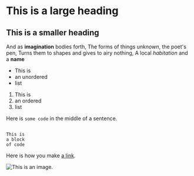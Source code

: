 # This is a large heading

## This is a smaller heading

And as **imagination** bodies forth,
The forms of things *unknown*, the poet's pen, 
Turns them to shapes and gives to airy nothing,
A local *habitation* and a **name**

- This is
- an unordered
- list

1. This is
2. an ordered
3. list


Here is `some code` in the middle of a sentence.


```

This is
a block
of code
```

Here is how you make [a link](https://www.wikipedia.org/).

![This is an image.](https://github.com/yihui/xaringan/releases/download/v0.0.2/karl-moustache.jpg)
